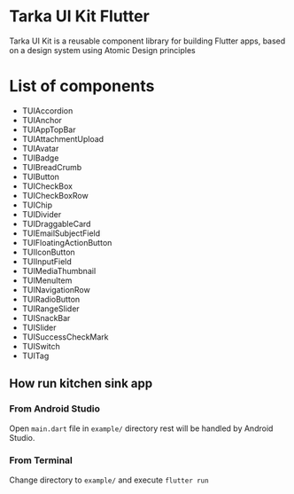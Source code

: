 <!--
This README describes the package. If you publish this package to pub.dev,
this README's contents appear on the landing page for your package.

For information about how to write a good package README, see the guide for
[writing package pages](https://dart.dev/guides/libraries/writing-package-pages).

For general information about developing packages, see the Dart guide for
[creating packages](https://dart.dev/guides/libraries/create-library-packages)
and the Flutter guide for
[developing packages and plugins](https://flutter.dev/developing-packages).
-->

# Tarka UI Kit Flutter
Tarka UI Kit is a reusable component library for building Flutter apps, based on a design system using Atomic Design principles

# List of components
- TUIAccordion
- TUIAnchor
- TUIAppTopBar
- TUIAttachmentUpload
- TUIAvatar
- TUIBadge
- TUIBreadCrumb
- TUIButton
- TUICheckBox
- TUICheckBoxRow
- TUIChip
- TUIDivider
- TUIDraggableCard
- TUIEmailSubjectField
- TUIFloatingActionButton
- TUIIconButton
- TUIInputField
- TUIMediaThumbnail
- TUIMenuItem
- TUINavigationRow
- TUIRadioButton
- TUIRangeSlider
- TUISnackBar
- TUISlider
- TUISuccessCheckMark
- TUISwitch
- TUITag

## How run kitchen sink app

### From Android Studio

Open `main.dart` file in `example/` directory rest will be handled by Android Studio.

### From Terminal

Change directory to `example/` and execute `flutter run`
